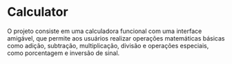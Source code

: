 # Calculator
O projeto consiste em uma calculadora funcional com uma interface amigável, que permite aos usuários realizar operações matemáticas básicas como adição, subtração, multiplicação, divisão e operações especiais, como porcentagem e inversão de sinal.
